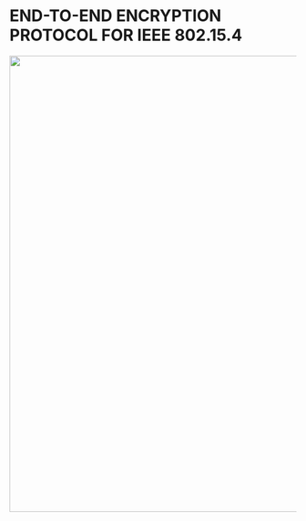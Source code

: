 # END-TO-END ENCRYPTION PROTOCOL FOR IEEE 802.15.4

<p float="left">
  <img src="/Flowchart/All.png" width="800" /> 
</p

